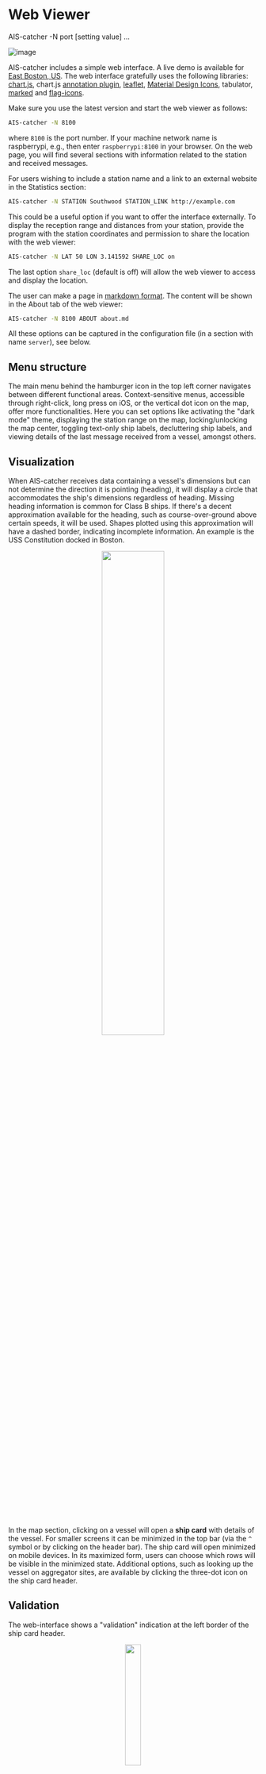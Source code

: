 # Web Viewer

<div class="command-container">
      <div class="command-syntax">
        <span class="cmd-name">AIS-catcher</span>
        <span class="cmd-flag">-N</span>
        <span class="cmd-value">port</span> 
        [<span class="cmd-setting">setting</span> <span class="cmd-value">value</span>]
        ...
    </div>
</div>


![image](https://github.com/jvde-github/AIS-catcher/assets/52420030/54eea1c6-2f72-4c23-91c4-dd289753d4cc)

AIS-catcher includes a simple web interface. A live demo is available for [East Boston, US](https://kx1t.com/ais/). The web interface gratefully uses the following libraries: [chart.js](https://www.chartjs.org/docs/latest/charts/line.html), chart.js [annotation plugin](https://www.chartjs.org/chartjs-plugin-annotation/latest/), [leaflet](https://leafletjs.com/), [Material Design Icons](https://m3.material.io/styles/icons/overview), tabulator, [marked](https://github.com/markedjs/marked) and [flag-icons](https://github.com/lipis/flag-icons). 

Make sure you use the latest version and start the web viewer as follows:
```bash
AIS-catcher -N 8100
```
where ``8100`` is the port number. If your machine network name is raspberrypi, e.g.,  then enter ``raspberrypi:8100`` in your browser.  On the web page, you will find several sections with information related to the station and received messages.

For users wishing to include a station name and a link to an external website in the Statistics section:
```bash
AIS-catcher -N STATION Southwood STATION_LINK http://example.com
```
This could be a useful option if you want to offer the interface externally. To display the reception range and distances from your station, provide the program with the station coordinates and permission to share the location with the web viewer:
```bash
AIS-catcher -N LAT 50 LON 3.141592 SHARE_LOC on
```
The last option `share_loc` (default is off) will allow the web viewer to access and display the location.

 The user can make a page in [markdown format](https://www.markdownguide.org/basic-syntax/). The content will be shown in the About tab of the web viewer:
```bash
AIS-catcher -N 8100 ABOUT about.md
```
All these options can be captured in the configuration file (in a section with name ``server``), see below. 

## Menu structure

The main menu behind the hamburger icon in the top left corner navigates between different functional areas. Context-sensitive menus, accessible through right-click, long press on iOS, or the vertical dot icon on the map, offer more functionalities. Here you can set options like activating the "dark mode" theme, displaying the station range on the map, locking/unlocking the map center, toggling text-only ship labels, decluttering ship labels, and viewing details of the last message received from a vessel, amongst others.

## Visualization

When AIS-catcher receives data containing a vessel's dimensions but can not determine the direction it is pointing (heading), it will display a circle that accommodates the ship's dimensions regardless of heading. Missing heading information is common for Class B ships. If there's a decent approximation available for the heading, such as course-over-ground above certain speeds, it will be used. Shapes plotted using this approximation will have a dashed border, indicating incomplete information. An example is the USS Constitution docked in Boston.

<p align="center">
  <img src="https://user-images.githubusercontent.com/52420030/219856857-e0965190-1468-47b6-88ad-423b77c455ff.png" width="50%"/>
</p>

In the map section, clicking on a vessel will open a  **ship card** with details of the vessel. For smaller screens it can be minimized in the top bar (via the `^` symbol or by clicking on the header bar). The ship card will open minimized on mobile devices. In its maximized form, users can choose which rows will be visible in the minimized state. Additional options, such as looking up the vessel on aggregator sites, are available by clicking the three-dot icon on the ship card header.

## Validation
The web-interface shows a "validation" indication at the left border of the ship card header.
<p align="center">
  <img src="https://user-images.githubusercontent.com/52420030/212470486-8987fa96-5324-41d8-a782-dbcbdc18aca0.png" width="25%"/>
</p>

AIS-catcher analyzes an enormous stream of bits per day for both AIS channels (2 to the power 33 to be precise). To avoid erroneous messages, the AIS system employs a 16-bit CRC and matching of other bit patterns. Unfortunately, purely statistically this cannot prevent that there will be an occasional technically correct but nonsense message. These are typically easy to recognize (e.g. looking at the signal level, and location on the map) and aggregator sites like MarineTraffic will filter these out. 

To reliably measure the reception range for the station in the web interface, AIS-catcher has implemented a "validation function" that checks the location of the vessel for consistency between messages and flags if there is an inconsistency. Practically speaking, if we receive a position from an MMSI that is relatively close to the last received position, the "validation" indicator will be green and the distance to the station will be included to determine the station range. Please note that messages within 50 NMi from the receiving station will always be included for range setting. The validation indicator will be grey if validation for the location cannot be performed and red if it is not successful. 

## Plots
The Plot section contains several visualizations to assess the performance of the receiver:

<p align="center">
  <img src="https://user-images.githubusercontent.com/52420030/219856922-33404fe8-dc54-4bc2-a1a6-84f4ce5dd72a.png" width="50%"/>
</p>
 Restarting AIS-catcher typically erases history in the graphs. To retain plot "state" and backup the information to a file use the following:

```bash
AIS-catcher -N 8100 FILE stat.bin BACKUP 10
```
This will back up the plots when the program closes and every 10 minutes in a file `stat.bin`. The minimum backup interval is 5 minutes.

## Custom plugins and styles...

To give the user the option to tweak the look-and-feel and functionality of the web viewer and/or modify for example the color scheme or regional preferences, the program provides the option to inject custom plugins (JavaScript) and CSS into the website, with a command like:
```bash
AIS-catcher -N 8100 PLUGIN plugin1.js PLUGIN plugin2.js STYLE mystyle.css
```
You can also include all plugin files from a specific directory using the command:
```bash
AIS-catcher -N 8100 PLUGIN_DIR /usr/share/aiscatcher/plugins
```
Files need to have the extension ``.pjs`` and ``.pss`` for respectively JavaScript and CSS style plugins. The repository includes a few example plugins that demonstrate how to add additional maps or cater to regional preferences. Examples of plugins can be found in [another](https://github.com/jvde-github/AIS-Catcher-PLUGINS) GitHub repository.

## Offline web viewer
There is an option to run the web viewer without relying on online libraries. This facilitates using the web interface whilst traveling without an internet connection. The steps are simple. First, go to your home directory (say `/home/jasper`) and clone the necessary offline web assets:
```bash
git clone https://github.com/jvde-github/webassets.git
```
This will create a directory `webassets` that we need to share with AIS-catcher as an alternative location for online web content  with the CDN argument followed by the location of the web assets directory:
```bash
AIS-catcher -x 192.168.1.120 4002 -N 8100 CDN /home/jasper/webassets
```

## Sending data to Prometheus for use in Grafana dashboards

You can add the option `PROME on` to the web configuration command to start rendering Prometheus-compatible statistics at `/metrics`. For example:

```bash
AIS-catcher -N 8100 PROME on
```

For more information on how to configure Prometheus and Grafana to get an initial dashboard, see [README-grafana.md](../../advanced/grafana.md).

## Summary Settings

Server Options:

<div class="input-table" markdown>
| Key | Type | Default | Description |
|---------|------|---------|-------------|
| <span class="cmd-setting">PORT</span> | integer | <span class="cmd-value">-</span> | Single port for web server |
| <span class="cmd-setting">PORT_MIN</span> | integer | <span class="cmd-value">-</span> | Minimum port in binding range |
| <span class="cmd-setting">PORT_MAX</span> | integer | <span class="cmd-value">-</span> | Maximum port in binding range |
| <span class="cmd-setting">IP_BIND</span> | string | <span class="cmd-value">-</span> | Server binding IP address |
| <span class="cmd-setting">REUSE_PORT</span> | boolean | <span class="cmd-value">false</span> | Enable port reuse |
| <span class="cmd-setting">ZLIB</span> | boolean | <span class="cmd-value">true</span> | Enable response compression |
| | | | |
| Location Settings | | | |
| <span class="cmd-setting">LAT</span> | float | <span class="cmd-value">-</span> | Station latitude |
| <span class="cmd-setting">LON</span> | float | <span class="cmd-value">-</span> | Station longitude |
| <span class="cmd-setting">SHARE_LOC</span> | boolean | <span class="cmd-value">false</span> | Share station location |
| <span class="cmd-setting">USE_GPS</span> | boolean | <span class="cmd-value">false</span> | Use GPS data |
| <span class="cmd-setting">OWN_MMSI</span> | integer | <span class="cmd-value">-</span> | Own vessel MMSI |
| | | | |
| Data Management | | | |
| <span class="cmd-setting">HISTORY</span> | integer | <span class="cmd-value">-</span> | History retention (5-43200 sec) |
| <span class="cmd-setting">CUTOFF</span> | integer | <span class="cmd-value">-</span> | Data retention threshold (0-10000) | 
| <span class="cmd-setting">BACKUP</span> | integer | <span class="cmd-value">-1</span> | Backup interval (5-2880 min) |
| <span class="cmd-setting">FILE</span> | string | <span class="cmd-value">-</span> | Statistics file path |
| <span class="cmd-setting">REALTIME</span> | boolean | <span class="cmd-value">false</span> | Enable real-time updates |
| | | | |
| Output Formats | | | |
| <span class="cmd-setting">KML</span> | boolean | <span class="cmd-value">false</span> | Enable KML output |
| <span class="cmd-setting">GEOJSON</span> | boolean | <span class="cmd-value">false</span> | Enable GeoJSON output |
| <span class="cmd-setting">PROME</span> | boolean | <span class="cmd-value">false</span> | Enable Prometheus metrics |
| <span class="cmd-setting">MESSAGE</span> | boolean | <span class="cmd-value">false</span> | Enable message saving |
| | | | |
| UI Customization | | | | 
| <span class="cmd-setting">STATION</span> | string | <span class="cmd-value">-</span> | Station display name |
| <span class="cmd-setting">STATION_LINK</span> | string | <span class="cmd-value">-</span> | Station info URL |
| <span class="cmd-setting">CDN</span> | string | <span class="cmd-value">-</span> | Local CDN resources path |
| <span class="cmd-setting">PLUGIN</span> | string | <span class="cmd-value">-</span> | JavaScript plugin path |
| <span class="cmd-setting">STYLE</span> | string | <span class="cmd-value">-</span> | CSS style path |
| <span class="cmd-setting">PLUGIN_DIR</span> | string | <span class="cmd-value">-</span> | Plugins directory |
| <span class="cmd-setting">ABOUT</span> | string | <span class="cmd-value">-</span> | About page path |
</div>